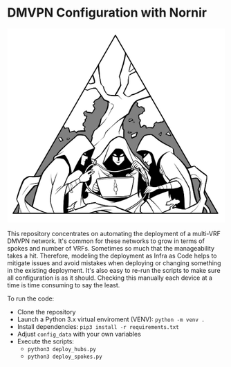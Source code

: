 #  DMVPN Configuration with Nornir 

![nornir](nornir.png)

This repository concentrates on automating the deployment of a multi-VRF DMVPN network. It's common for these networks to grow in terms of spokes and number of VRFs. Sometimes so much that the manageability takes a hit. Therefore, modeling the deployment as Infra as Code helps to mitigate issues and avoid mistakes when deploying or changing something in the existing deployment. It's also easy to re-run the scripts to make sure all configuration is as it should. Checking this manually each device at a time is time consuming to say the least.

To run the code:
- Clone the repository
- Launch a Python 3.x virtual enviroment (VENV): ```python -m venv .```
- Install dependencies: ```pip3 install -r requirements.txt```
- Adjust ```config_data``` with your own variables
- Execute the scripts:
    - ```python3 deploy_hubs.py```
    - ```python3 deploy_spokes.py```
